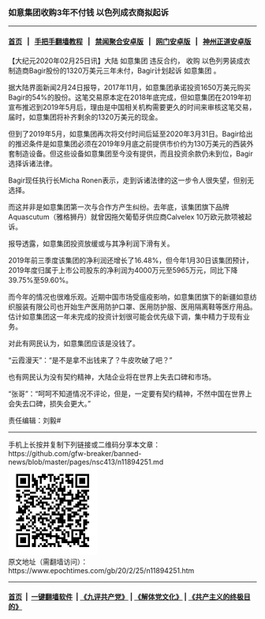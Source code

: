 ### 如意集团收购3年不付钱 以色列成衣商拟起诉
------------------------

#### [首页](https://github.com/gfw-breaker/banned-news/blob/master/README.md) &nbsp;&nbsp;|&nbsp;&nbsp; [手把手翻墙教程](https://github.com/gfw-breaker/guides/wiki) &nbsp;&nbsp;|&nbsp;&nbsp; [禁闻聚合安卓版](https://github.com/gfw-breaker/bn-android) &nbsp;&nbsp;|&nbsp;&nbsp; [网门安卓版](https://github.com/oGate2/oGate) &nbsp;&nbsp;|&nbsp;&nbsp; [神州正道安卓版](https://github.com/SzzdOgate/update) 



<div><p>
 【大纪元2020年02月25日讯】大陆
 <ok href="https://www.epochtimes.com/gb/tag/%E5%A6%82%E6%84%8F%E9%9B%86%E5%9B%A2.html">
  如意集团
 </ok>
 违反合约，
 <ok href="https://www.epochtimes.com/gb/tag/%E6%94%B6%E8%B4%AD.html">
  收购
 </ok>
 以色列男装成衣制造商Bagir股份的1320万美元三年未付，Bagir计划起诉
 <ok href="https://www.epochtimes.com/gb/tag/%E5%A6%82%E6%84%8F%E9%9B%86%E5%9B%A2.html">
  如意集团
 </ok>
 。
</p>
<p>
 据大陆界面新闻2月24日报导，2017年11月，如意集团承诺投资1650万美元购买Bagir的54%的股份。这笔交易原本定在2018年底完成，但如意集团在2019年初宣布推迟到2019年5月后，理由是中国相关机构需要更久的时间来审核这笔交易，届时，如意集团将补齐剩余的1320万美元的现金。
</p>
<p>
 但到了2019年5月，如意集团再次将交付时间后延至2020年3月31日。Bagir给出的推迟条件是如意集团必须在2019年9月底之前提供市价约为130万美元的西装外套制造设备。但这些设备如意集团至今没有提供，而且投资余款仍未到位，Bagir选择诉诸法律。
</p>
<p>
 Bagir现任执行长Micha Ronen表示，走到诉诸法律的这一步令人很失望，但别无选择。
</p>
<p>
 而这并非是如意集团第一次与合作方产生纠纷。去年底，该集团旗下品牌Aquascutum（雅格狮丹）就曾因拖欠葡萄牙供应商Calvelex 10万欧元款项被起诉。
</p>
<p>
 报导透露，如意集团投资放缓或与其净利润下滑有关。
</p>
<p>
 2019年前三季度该集团的净利润还增长了16.48%，但今年1月30日该集团预计，2019年度归属于上市公司股东的净利润为4000万元至5965万元，同比下降39.75%至59.60%。
</p>
<p>
 而今年的情况也很难乐观。近期中国市场受瘟疫影响，如意集团旗下的新疆如意纺织服装有限公司也开始生产医用防护口罩、医用防护服、医用隔离鞋等医疗用品。估计如意集团这一年未完成的投资计划很可能会优先级下调，集中精力于现有业务。
</p>
<p>
 对此有网民认为，如意集团应该是没钱了。
</p>
<p>
 “云霞漫天”：“是不是拿不出钱来了？牛皮吹破了吧？”
</p>
<p>
 也有网民认为没有契约精神，大陆企业将在世界上失去口碑和市场。
</p>
<p>
 “张哥”：“呵呵不知道情况不评论，但是，一定要有契约精神，不然中国在世界上会失去口碑，损失会更大。”
</p>
<p>
 责任编辑：刘毅#
</p>
</div>
<hr/>
手机上长按并复制下列链接或二维码分享本文章：<br/>
https://github.com/gfw-breaker/banned-news/blob/master/pages/nsc413/n11894251.md <br/>
<a href='https://github.com/gfw-breaker/banned-news/blob/master/pages/nsc413/n11894251.md'><img src='https://github.com/gfw-breaker/banned-news/blob/master/pages/nsc413/n11894251.md.png'/></a> <br/>
原文地址（需翻墙访问）：https://www.epochtimes.com/gb/20/2/25/n11894251.htm


------------------------
#### [首页](https://github.com/gfw-breaker/banned-news/blob/master/README.md) &nbsp;|&nbsp; [一键翻墙软件](https://github.com/gfw-breaker/nogfw/blob/master/README.md) &nbsp;| [《九评共产党》](https://github.com/gfw-breaker/9ping.md/blob/master/README.md#九评之一评共产党是什么) | [《解体党文化》](https://github.com/gfw-breaker/jtdwh.md/blob/master/README.md) | [《共产主义的终极目的》](https://github.com/gfw-breaker/gczydzjmd.md/blob/master/README.md)


<img src='http://gfw-breaker.win/banned-news/pages/nsc413/n11894251.md' width='0px' height='0px'/>